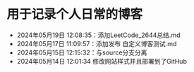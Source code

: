 # 用于记录个人日常的博客

* 2024年05月19日 12:08:35：添加LeetCode_2644总结.md
* 2024年05月17日 11:09:57：添加发布 自定义博客测试.md
* 2024年05月15日 12:15:32：与source分支分离
* 2024年05月14日 12:01:34 修改网站样式并且部署到了GitHub
